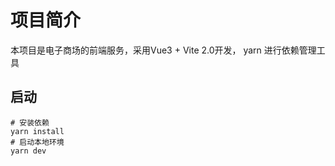 # 项目简介
本项目是电子商场的前端服务，采用Vue3 + Vite 2.0开发， yarn 进行依赖管理工具

## 启动
```shell
# 安装依赖
yarn install 
# 启动本地环境
yarn dev
```
